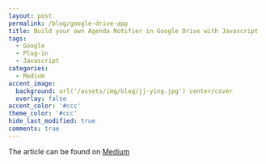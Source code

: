 ```yaml
---
layout: post
permalink: /blog/google-drive-app
title: Build your own Agenda Notifier in Google Drive with Javascript
tags:
  - Google
  - Plug-in
  - Javascript
categories:
  - Medium
accent_image: 
  background: url('/assets/img/blog/jj-ying.jpg') center/cover
  overlay: false
accent_color: '#ccc'
theme_color: '#ccc'
hide_last_modified: true
comments: true
---
```


The article can be found on [Medium](https://ivan-corrales-solera.medium.com/build-your-own-agenda-notifier-in-google-drive-with-javascript-2d8f35b9086c)